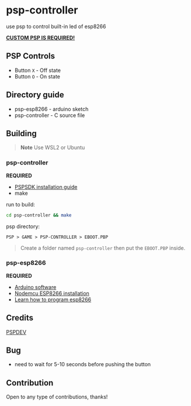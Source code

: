 # psp-controller

use psp to control built-in led of esp8266

[**CUSTOM PSP IS REQUIRED!**](https://revive.today/psp/cfw/)

## PSP Controls

- Button ``X`` - Off state
- Button ``O`` - On state

## Directory guide

- psp-esp8266 - arduino sketch
- psp-controller - C source file

## Building

> **Note**
> Use WSL2 or Ubuntu

### psp-controller

**REQUIRED**
- [PSPSDK installation guide](https://github.com/pspdev/pspdev)
- make

run to build:

```bash
cd psp-controller && make
```

psp directory:

```
PSP > GAME > PSP-CONTROLLER > EBOOT.PBP
```

> Create a folder named ``psp-controller`` then put the ``EBOOT.PBP`` inside.

### psp-esp8266

**REQUIRED**

- [Arduino software](https://www.arduino.cc/en/software)
- [Nodemcu ESP8266 installation](https://randomnerdtutorials.com/how-to-install-esp8266-board-arduino-ide/)
- [Learn how to program esp8266](https://www.instructables.com/Getting-Started-With-ESP8266LiLon-NodeMCU-V3Flashi/)

## Credits

[PSPDEV](https://github.com/pspdev/)

## Bug

- need to wait for 5-10 seconds before pushing the button

## Contribution

Open to any type of contributions, thanks!
